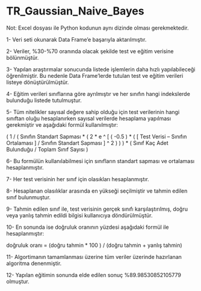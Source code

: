 # TR_Gaussian_Naive_Bayes
Not: Excel dosyası ile Python kodunun aynı dizinde olması gerekmektedir.

1- Veri seti okunarak Data Frame’e başarıyla aktarılmıştır.

2- Veriler, %30-%70 oranında olacak şekilde test ve eğitim verisine bölünmüştür.

3- Yapılan araştırmalar sonucunda listede işlemlerin daha hızlı yapılabileceği öğrenilmiştir. Bu nedenle
Data Frame’lerde tutulan test ve eğitim verileri listeye dönüştürülmüştür.

4- Eğitim verileri sınıflarına göre ayrılmıştır ve her sınıfın hangi indekslerde bulunduğu listede
tutulmuştur.

5- Tüm nitelikler sayısal değere sahip olduğu için test verilerinin hangi sınıftan oluğu hesaplanırken
sayısal verilerde hesaplama yapılması gerekmiştir ve aşağıdaki formül kullanılmıştır:

( 1 / ( Sınıfın Standart Sapması * ( 2 * e ^ [ ( -0.5 ) * ( [ Test Verisi – Sınıfın Ortalaması ] / Sınıfın
Standart Sapması ] ^ 2 ) ) ) * ( Sınıf Kaç Adet Bulunduğu / Toplam Sınıf Sayısı )

6- Bu formülün kullanılabilmesi için sınıfların standart sapması ve ortalaması hesaplanmıştır.

7- Her test verisinin her sınıf için olasıkları hesaplanmıştır.

8- Hesaplanan olasılıklar arasında en yükseği seçilmiştir ve tahmin edilen sınıf bulunmuştur.

9- Tahmin edilen sınıf ile, test verisinin gerçek sınıfı karşılaştırılmış, doğru veya yanlış tahmin edildi bilgisi
kullanıcıya döndürülmüştür.

10- En sonunda ise doğruluk oranının yüzdesi aşağıdaki formül ile hesaplanmıştır:

doğruluk oranı = (doğru tahmin * 100 ) / (doğru tahmin + yanlış tahmin)

11- Algortimanın tamamlanması üzerine tüm veriler üzerinde hazırlanan algoritma
denenmiştir.

12- Yapılan eğitimin sonunda elde edilen sonuç %89.98530852105779 olmuştur.
